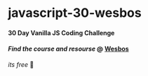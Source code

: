 # javascript-30-wesbos
#### 30 Day Vanilla JS Coding Challenge
#### _Find the course and resourse_  @ [Wesbos](https://javascript30.com) 
_its free_ :star_struck: 
